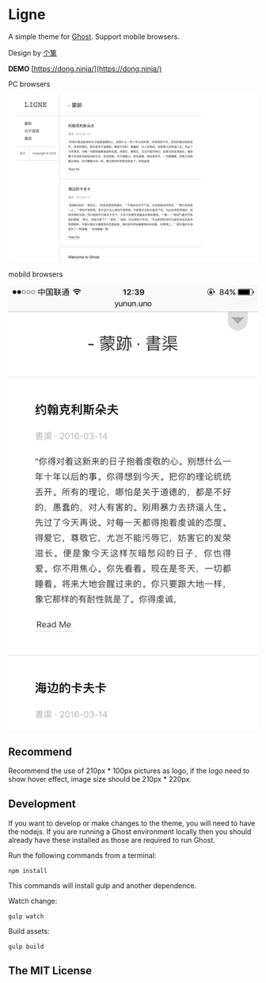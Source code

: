 # Ligne

A simple theme for [Ghost](http://github.com/tryghost/ghost/). Support mobile browsers.

Design by [个篱](https://www.zhihu.com/people/geli)

**DEMO** [https://dong.ninja/](https://dong.ninja/)

PC browsers

![cove](cover.png)

mobild browsers

![cove](phone.png)

## Recommend

Recommend the use of 210px * 100px pictures as logo, if the logo need to show hover effect, image size should be 210px * 220px.

## Development

If you want to develop or make changes to the theme, you will need to have the nodejs. If you are running a Ghost environment locally then you should already have these installed as those are required to run Ghost.

Run the following commands from a terminal:

```
npm install
```

This commands will install gulp and another dependence.


Watch change:

```
gulp watch
```

Build assets:

```
gulp build
```

## The MIT License
